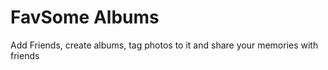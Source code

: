 # FavSome Albums

Add Friends, create albums, tag photos to it and share your memories with friends
